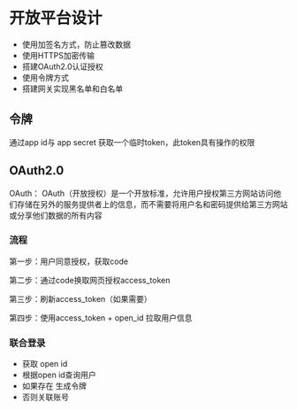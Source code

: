 # 开放平台设计

- 使用加签名方式，防止篡改数据
- 使用HTTPS加密传输
- 搭建OAuth2.0认证授权
- 使用令牌方式
- 搭建网关实现黑名单和白名单

## 令牌

通过app id与 app secret 获取一个临时token，此token具有操作的权限

## OAuth2.0

OAuth： OAuth（开放授权）是一个开放标准，允许用户授权第三方网站访问他们存储在另外的服务提供者上的信息，而不需要将用户名和密码提供给第三方网站或分享他们数据的所有内容

### 流程

第一步：用户同意授权，获取code

第二步：通过code换取网页授权access_token

第三步：刷新access_token（如果需要）

第四步：使用access_token + open_id 拉取用户信息

### 联合登录

- 获取 open id
- 根据open id查询用户
- 如果存在 生成令牌
- 否则关联账号

